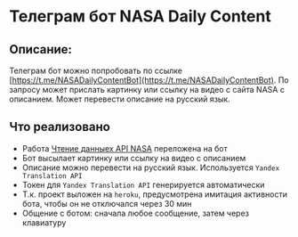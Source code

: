 # Телеграм бот NASA Daily Content

## Описание:
Телеграм бот можно попробовать по ссылке [https://t.me/NASADailyContentBot](https://t.me/NASADailyContentBot). 
По запросу может прислать картинку или ссылку на видео с сайта NASA с описанием. Может перевести описание на русский язык. 

## Что реализовано
- Работа [Чтение данныех API NASA](https://github.com/kosurov/nasa-api.git) переложена на бот
- Бот высылает картинку или ссылку на видео с описанием
- Описание можно перевести на русский язык. Используется `Yandex Translation API`
- Токен для `Yandex Translation API` генерируется автоматически
- Т.к. проект выложен на `heroku`, предусмотрена имитация активности бота, чтобы он не отключался через 30 мин
- Общение с ботом: сначала любое сообщение, затем через клавиатуру
